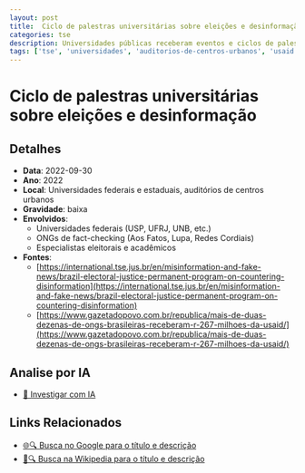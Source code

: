 ```yaml
---
layout: post
title:  Ciclo de palestras universitárias sobre eleições e desinformação
categories: tse
description: Universidades públicas receberam eventos e ciclos de palestras sobre democracia, desinformação e participação política, organizados em parceria com ONGs de fact-checking e coletivos acadêmicos. As atividades, com presença de influenciadores e autoridades eleitorais, tinham como objetivo formar multiplicadores na checagem de fatos, diálogo cívico e defesa do processo eleitoral.
tags: ['tse', 'universidades', 'auditorios-de-centros-urbanos', 'usaid']
---
```


# Ciclo de palestras universitárias sobre eleições e desinformação

## Detalhes
- **Data**: 2022-09-30
- **Ano**: 2022
- **Local**: Universidades federais e estaduais, auditórios de centros urbanos
- **Gravidade**: baixa
- **Envolvidos**:
  - Universidades federais (USP, UFRJ, UNB, etc.)
  - ONGs de fact-checking (Aos Fatos, Lupa, Redes Cordiais)
  - Especialistas eleitorais e acadêmicos
- **Fontes**:
  - [https://international.tse.jus.br/en/misinformation-and-fake-news/brazil-electoral-justice-permanent-program-on-countering-disinformation](https://international.tse.jus.br/en/misinformation-and-fake-news/brazil-electoral-justice-permanent-program-on-countering-disinformation)
  - [https://www.gazetadopovo.com.br/republica/mais-de-duas-dezenas-de-ongs-brasileiras-receberam-r-267-milhoes-da-usaid/](https://www.gazetadopovo.com.br/republica/mais-de-duas-dezenas-de-ongs-brasileiras-receberam-r-267-milhoes-da-usaid/)

## Analise por IA
- [🤖 Investigar com IA](https://www.perplexity.ai/search?q=%22Alexandre%20de%20Moraes%22%20Ciclo%20de%20palestras%20universit%C3%A1rias%20sobre%20elei%C3%A7%C3%B5es%20e%20desinforma%C3%A7%C3%A3o%20Universidades%20p%C3%BAblicas%20receberam%20eventos%20e%20ciclos%20de%20palestras%20sobre%20democracia%2C%20desinforma%C3%A7%C3%A3o%20e%20participa%C3%A7%C3%A3o%20pol%C3%ADtica%2C%20organizados%20em%20parceria%20com%20ONGs%20de%20fact-checking%20e%20coletivos%20acad%C3%AAmicos.%20As%20atividades%2C%20com%20presen%C3%A7a%20de%20influenciadores%20e%20autoridades%20eleitorais%2C%20tinham%20como%20objetivo%20formar%20multiplicadores%20na%20checagem%20de%20fatos%2C%20di%C3%A1logo%20c%C3%ADvico%20e%20defesa%20do%20processo%20eleitoral.%20Universidades%20federais%20e%20estaduais%2C%20audit%C3%B3rios%20de%20centros%20urbanos%202022)

## Links Relacionados
- [🌐🔍 Busca no Google para o título e descrição](https://www.google.com/search?q=%22Alexandre%20de%20Moraes%22%20Ciclo%20de%20palestras%20universit%C3%A1rias%20sobre%20elei%C3%A7%C3%B5es%20e%20desinforma%C3%A7%C3%A3o%20Universidades%20p%C3%BAblicas%20receberam%20eventos%20e%20ciclos%20de%20palestras%20sobre%20democracia%2C%20desinforma%C3%A7%C3%A3o%20e%20participa%C3%A7%C3%A3o%20pol%C3%ADtica%2C%20organizados%20em%20parceria%20com%20ONGs%20de%20fact-checking%20e%20coletivos%20acad%C3%AAmicos.%20As%20atividades%2C%20com%20presen%C3%A7a%20de%20influenciadores%20e%20autoridades%20eleitorais%2C%20tinham%20como%20objetivo%20formar%20multiplicadores%20na%20checagem%20de%20fatos%2C%20di%C3%A1logo%20c%C3%ADvico%20e%20defesa%20do%20processo%20eleitoral.%20Universidades%20federais%20e%20estaduais%2C%20audit%C3%B3rios%20de%20centros%20urbanos%202022)
- [📖🔍 Busca na Wikipedia para o título e descrição](https://pt.wikipedia.org/w/index.php?search=%22Alexandre%20de%20Moraes%22%20Ciclo%20de%20palestras%20universit%C3%A1rias%20sobre%20elei%C3%A7%C3%B5es%20e%20desinforma%C3%A7%C3%A3o%20Universidades%20p%C3%BAblicas%20receberam%20eventos%20e%20ciclos%20de%20palestras%20sobre%20democracia%2C%20desinforma%C3%A7%C3%A3o%20e%20participa%C3%A7%C3%A3o%20pol%C3%ADtica%2C%20organizados%20em%20parceria%20com%20ONGs%20de%20fact-checking%20e%20coletivos%20acad%C3%AAmicos.%20As%20atividades%2C%20com%20presen%C3%A7a%20de%20influenciadores%20e%20autoridades%20eleitorais%2C%20tinham%20como%20objetivo%20formar%20multiplicadores%20na%20checagem%20de%20fatos%2C%20di%C3%A1logo%20c%C3%ADvico%20e%20defesa%20do%20processo%20eleitoral.%20Universidades%20federais%20e%20estaduais%2C%20audit%C3%B3rios%20de%20centros%20urbanos%202022)

